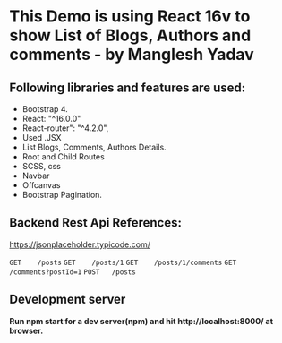 # This Demo is using React 16v to show List of Blogs, Authors and comments - by Manglesh Yadav
## Following libraries and features are used:

* Bootstrap 4.
* React: "^16.0.0"
* React-router": "^4.2.0",
* Used .JSX
* List Blogs, Comments, Authors Details.
* Root and Child Routes
* SCSS, css
* Navbar
* Offcanvas
* Bootstrap Pagination.

## Backend Rest Api References:

https://jsonplaceholder.typicode.com/

`GET	/posts`
`GET	/posts/1`
`GET	/posts/1/comments`
`GET	/comments?postId=1`
`POST	/posts`


## Development server

**Run npm start for a dev server(npm) and hit http://localhost:8000/ at browser.**


